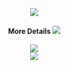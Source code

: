 <div align="center"><img src="https://metrics.lecoq.io/L1uXO330B7?template=classic&followup=1&languages=1&isocalendar=1&base=header%2C%20activity%2C%20community%2C%20repositories%2C%20metadata&base.indepth=false&base.hireable=false&isocalendar=false&isocalendar.duration=half-year&languages=false&languages.limit=8&languages.threshold=0%25&languages.other=false&languages.colors=github&languages.sections=most-used&languages.indepth=false&languages.analysis.timeout=15&languages.categories=markup%2C%20programming&languages.recent.categories=markup%2C%20programming&languages.recent.load=300&languages.recent.days=14&followup=false&followup.sections=repositories&followup.indepth=false&followup.archived=true&config.timezone=Asia%2FTaipei&config.twemoji=true"/> </div>
<div align="center" ><h4>More Details <span> <img src="https://visitor-badge.glitch.me/badge?page_id=L1uXO330B7" vertical-align="middle" margin-left="10px"/> </span></h4> <img src="https://github-readme-stats.vercel.app/api/top-langs/?username=L1uXO330B7&hide_title=true&hide_border=true&layout=compact&langs_count=6&text_color=000&icon_color=fff&bg_color=0,52fa5a,4dfcff,c64dff&theme=graywhite" /> </div>
<div align="center"> <img src="https://activity-graph.herokuapp.com/graph?username=L1uXO330B7&theme=Default" /> </div>


